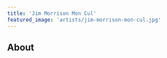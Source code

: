```yaml
---
title: 'Jim Morrison Mon Cul'
featured_image: 'artists/jim-morrison-mon-cul.jpg'
---
```


## About


